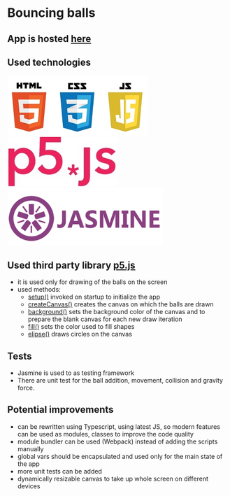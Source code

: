 # Bouncing balls

## App is hosted [here](https://kristian-mkd.github.io/bouncing-balls/)

## Used technologies
![HTML, JS, CSS](img/html_css_js_logo.jpg)![p5.js](img/p5js_logo.jpg)![jasmine](img/jasmine_logo.png)

## Used third party library [p5.js](https://p5js.org/)
 - it is used only for drawing of the balls on the screen
 - used methods: 
   - [setup()](https://p5js.org/reference/#/p5/setup) invoked on startup to initialize the app
   - [createCanvas()](https://p5js.org/reference/#/p5/createCanvas) creates the canvas on which the balls are drawn
   - [background()](https://p5js.org/reference/#/p5/background) sets the background color of the canvas and to prepare the blank canvas for each new draw iteration
   - [fill()](https://p5js.org/reference/#/p5/fill) sets the color used to fill shapes
   - [elipse()](https://p5js.org/reference/#/p5/ellipse) draws circles on the canvas

## Tests
 - Jasmine is used to as testing framework
 - There are unit test for the ball addition, movement, collision and gravity force.

## Potential improvements

 - can be rewritten using Typescript, using latest JS, so modern features can be used as modules, classes to improve the code quality 
 - module bundler can be used (Webpack) instead of adding the scripts manually
 - global vars should be encapsulated and used only for the main state of the app
 - more unit tests can be added
 - dynamically resizable canvas to take up whole screen on different devices
 